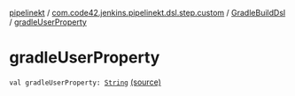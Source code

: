 [pipelinekt](../../index.md) / [com.code42.jenkins.pipelinekt.dsl.step.custom](../index.md) / [GradleBuildDsl](index.md) / [gradleUserProperty](./gradle-user-property.md)

# gradleUserProperty

`val gradleUserProperty: `[`String`](https://kotlinlang.org/api/latest/jvm/stdlib/kotlin/-string/index.html) [(source)](https://github.com/code42/pipelinekt/tree/master/dsl/src/main/kotlin/com/code42/jenkins/pipelinekt/dsl/step/custom/GradleBuildDsl.kt#L27)
